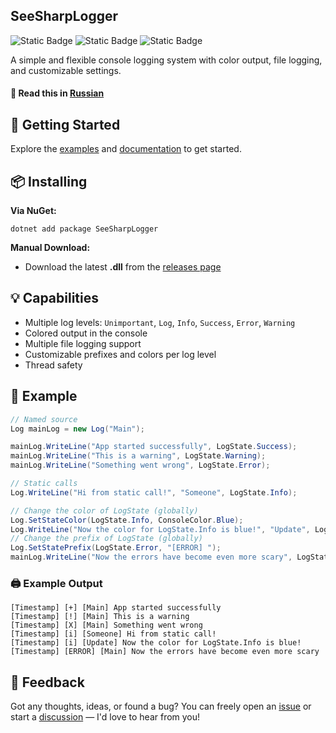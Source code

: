 ## SeeSharpLogger

![Static Badge](https://img.shields.io/badge/language-C%23-%2305a630?style=for-the-badge) ![Static Badge](https://img.shields.io/badge/.NET-6.0%2C%207.0%2C%208.0-%23c62ce8?style=for-the-badge) ![Static Badge](https://img.shields.io/badge/thread%20safe-%2358bbfc?style=for-the-badge)


A simple and flexible console logging system with color output, file logging, and customizable settings.

#### 📄 Read this in [Russian](https://github.com/antoha1834/SeeSharpLogger/blob/main/README_ru.md)

## 🚀 Getting Started

Explore the [examples](https://github.com/antoha1834/SeeSharpLogger/tree/main/examples) and [documentation](https://github.com/antoha1834/SeeSharpLogger/tree/main/docs) to get started.

## 📦 Installing

**Via NuGet:**
```
dotnet add package SeeSharpLogger
```
**Manual Download:**
- Download the latest **.dll** from the [releases page](https://github.com/antoha1834/SeeSharpLogger/releases/latest)

## 💡 Capabilities

- Multiple log levels: `Unimportant`, `Log`, `Info`, `Success`, `Error`, `Warning`
- Colored output in the console
- Multiple file logging support
- Customizable prefixes and colors per log level
- Thread safety

## 🧪 Example

```csharp
// Named source
Log mainLog = new Log("Main");

mainLog.WriteLine("App started successfully", LogState.Success);
mainLog.WriteLine("This is a warning", LogState.Warning);
mainLog.WriteLine("Something went wrong", LogState.Error);

// Static calls
Log.WriteLine("Hi from static call!", "Someone", LogState.Info);

// Change the color of LogState (globally)
Log.SetStateColor(LogState.Info, ConsoleColor.Blue);
Log.WriteLine("Now the color for LogState.Info is blue!", "Update", LogState.Info);
// Change the prefix of LogState (globally)
Log.SetStatePrefix(LogState.Error, "[ERROR] ");
mainLog.WriteLine("Now the errors have become even more scary", LogState.Error);
```

### 🖨️ Example Output

```
[Timestamp] [+] [Main] App started successfully  
[Timestamp] [!] [Main] This is a warning  
[Timestamp] [X] [Main] Something went wrong  
[Timestamp] [i] [Someone] Hi from static call!  
[Timestamp] [i] [Update] Now the color for LogState.Info is blue!  
[Timestamp] [ERROR] [Main] Now the errors have become even more scary
```

## 💬 Feedback
Got any thoughts, ideas, or found a bug?
You can freely open an [issue](https://github.com/antoha1834/SeeSharpLogger/issues) or start a [discussion](https://github.com/antoha1834/SeeSharpLogger/discussions) — I'd love to hear from you!
